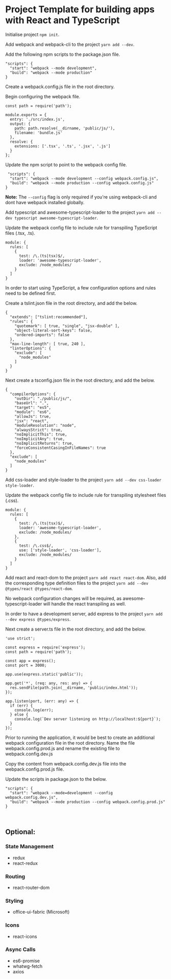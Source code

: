 # Project Template for building apps with React and TypeScript

Initialise project `npm init`.

Add webpack and webpack-cli to the project `yarn add --dev`.

Add the following npm scripts to the package.json file.

    "scripts": {
      "start": "webpack --mode development",
      "build": "webpack --mode production"
    }

Create a webpack.config.js file in the root directory.

Begin configuring the webpack file.

    const path = require('path');

    module.exports = {
      entry: './src/index.js',
      output: {
        path: path.resolve(__dirname, 'public/js/'),
        filename: 'bundle.js'
      },
      resolve: {
        extensions: ['.tsx', '.ts', '.jsx', '.js']
      }
    };

Update the npm script to point to the webpack config file.

     "scripts": {
      "start": "webpack --mode development --config webpack.config.js",
      "build": "webpack --mode production --config webpack.config.js"
    }

**Note:** The `--config` flag is only required if you're using webpack-cli and dont have webpack installed globally.

Add typescript and awesome-typescript-loader to the project `yarn add --dev typescript awesome-typescript-loader`.

Update the webpack config file to include rule for transpiling TypeScript files (.tsx, .ts).

    module: {
      rules: [
        {
          test: /\.(ts|tsx)$/,
          loader: 'awesome-typescript-loader',
          exclude: /node_modules/
        }
      ]
    }

In order to start using TypeScript, a few configuration options and rules need to be defined first.

Create a tslint.json file in the root directory, and add the below.

    {
      "extends": ["tslint:recommended"],
      "rules": {
        "quotemark": [ true, "single", "jsx-double" ],
        "object-literal-sort-keys": false,
        "ordered-imports": false
      },
      "max-line-length": [ true, 240 ],
      "linterOptions": {
        "exclude": [
          "node_modules"
        ]
      }
    }

Next create a tsconfig.json file in the root directory, and add the below.

    {
      "compilerOptions": {
        "outDir": "./public/js/",
        "baseUrl": ".",
        "target": "es5",
        "module": "es6",
        "allowJs": true,
        "jsx": "react",
        "moduleResolution": "node",
        "alwaysStrict": true,
        "noImplicitThis": true,
        "noImplicitAny": true,
        "noImplicitReturns": true,
        "forceConsistentCasingInFileNames": true
      },
      "exclude": [
        "node_modules"
      ]
    }

Add css-loader and style-loader to the project `yarn add --dev css-loader style-loader`.

Update the webpack config file to include rule for transpiling stylesheet files (.css).

    module: {
      rules: [
        {
          test: /\.(ts|tsx)$/,
          loader: 'awesome-typescript-loader',
          exclude: /node_modules/
        },
        {
          test: /\.css$/,
          use: ['style-loader', 'css-loader'],
          exclude: /node_modules/
        }
      ]
    }

Add react and react-dom to the project `yarn add react react-dom`. Also, add the corresponding type definition files to the project `yarn add --dev @types/react @types/react-dom`.

No webpack configuration changes will be required, as awesome-typescript-loader will handle the react transpiling as well.

In order to have a development server, add express to the project `yarn add --dev express @types/express`.

Next create a server.ts file in the root directory, and add the below.

    'use strict';

    const express = require('express');
    const path = require('path');

    const app = express();
    const port = 3000;

    app.use(express.static('public'));

    app.get('*', (req: any, res: any) => {
      res.sendFile(path.join(__dirname, 'public/index.html'));
    });

    app.listen(port, (err: any) => {
      if (err) {
        console.log(err);
      } else {
        console.log(`Dev server listening on http://localhost:${port}`);
      }
    });

Prior to running the application, it would be best to create an additional webpack configuration file in the root directory. Name the file webpack.config.prod.js and rename the existing file to webpack.config.dev.js

Copy the content from webpack.config.dev.js file into the webpack.config.prod.js file.

Update the scripts in package.json to the below.

    "scripts": {
      "start": "webpack --mode=development --config webpack.config.dev.js",
      "build": "webpack --mode production --config webpack.config.prod.js"
    }


&nbsp;

## Optional:

### State Management
- redux
- react-redux

### Routing
- react-router-dom

### Styling
- office-ui-fabric (Microsoft)

### Icons
- react-icons

### Async Calls
- es6-promise
- whatwg-fetch
- axios
